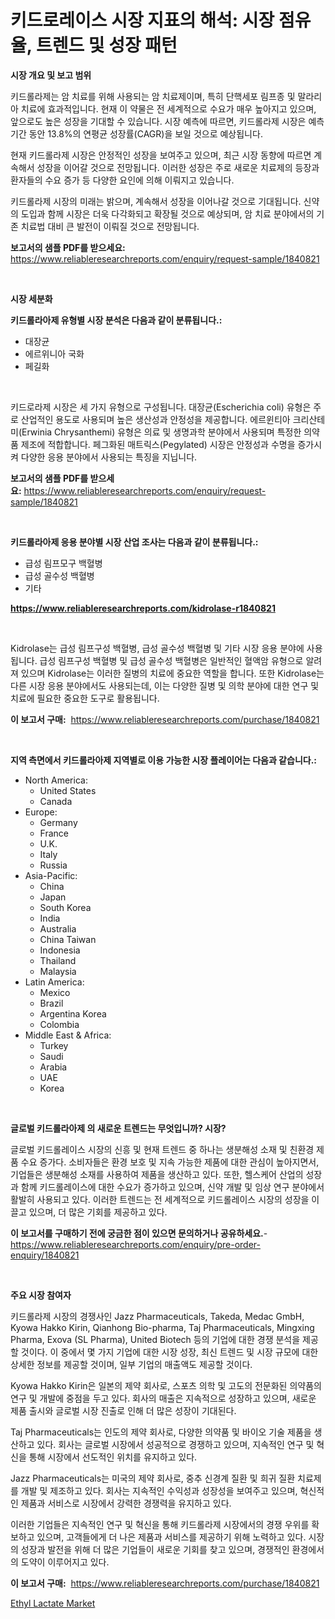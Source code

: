 <p><h1>키드로레이스 시장 지표의 해석: 시장 점유율, 트렌드 및 성장 패턴</h1></p><p><strong>시장 개요 및 보고 범위</strong></p>
<p><p>키드롤라제는 암 치료를 위해 사용되는 암 치료제이며, 특히 단핵세포 림프종 및 말라리아 치료에 효과적입니다. 현재 이 약물은 전 세계적으로 수요가 매우 높아지고 있으며, 앞으로도 높은 성장을 기대할 수 있습니다. 시장 예측에 따르면, 키드롤라제 시장은 예측 기간 동안 13.8%의 연평균 성장률(CAGR)을 보일 것으로 예상됩니다.</p><p>현재 키드롤라제 시장은 안정적인 성장을 보여주고 있으며, 최근 시장 동향에 따르면 계속해서 성장을 이어갈 것으로 전망됩니다. 이러한 성장은 주로 새로운 치료제의 등장과 환자들의 수요 증가 등 다양한 요인에 의해 이뤄지고 있습니다.</p><p>키드롤라제 시장의 미래는 밝으며, 계속해서 성장을 이어나갈 것으로 기대됩니다. 신약의 도입과 함께 시장은 더욱 다각화되고 확장될 것으로 예상되며, 암 치료 분야에서의 기존 치료법 대비 큰 발전이 이뤄질 것으로 전망됩니다.</p></p>
<p><strong>보고서의 샘플 PDF를 받으세요:</strong> <a href="https://www.reliableresearchreports.com/enquiry/request-sample/1840821">https://www.reliableresearchreports.com/enquiry/request-sample/1840821</a></p>
<p>&nbsp;</p>
<p><strong>시장 세분화</strong></p>
<p><strong>키드롤라아제 유형별 시장 분석은 다음과 같이 분류됩니다.:</strong></p>
<p><ul><li>대장균</li><li>에르위니아 국화</li><li>페길화</li></ul></p>
<p>&nbsp;</p>
<p><p>키드로라제 시장은 세 가지 유형으로 구성됩니다. 대장균(Escherichia coli) 유형은 주로 산업적인 용도로 사용되며 높은 생산성과 안정성을 제공합니다. 에르윈티아 크리산테미(Erwinia Chrysanthemi) 유형은 의료 및 생명과학 분야에서 사용되며 특정한 의약품 제조에 적합합니다. 페그화된 매트릭스(Pegylated) 시장은 안정성과 수명을 증가시켜 다양한 응용 분야에서 사용되는 특징을 지닙니다.</p></p>
<p><strong>보고서의 샘플 PDF를 받으세요:</strong>&nbsp;<a href="https://www.reliableresearchreports.com/enquiry/request-sample/1840821">https://www.reliableresearchreports.com/enquiry/request-sample/1840821</a></p>
<p>&nbsp;</p>
<p><strong> 키드롤라아제 응용 분야별 시장 산업 조사는 다음과 같이 분류됩니다.:</strong></p>
<p><ul><li>급성 림프모구 백혈병</li><li>급성 골수성 백혈병</li><li>기타</li></ul></p>
<p><strong><a href="https://www.reliableresearchreports.com/kidrolase-r1840821">https://www.reliableresearchreports.com/kidrolase-r1840821</a></strong></p>
<p>&nbsp;</p>
<p><p>Kidrolase는 급성 림프구성 백혈병, 급성 골수성 백혈병 및 기타 시장 응용 분야에 사용됩니다. 급성 림프구성 백혈병 및 급성 골수성 백혈병은 일반적인 혈액암 유형으로 알려져 있으며 Kidrolase는 이러한 질병의 치료에 중요한 역할을 합니다. 또한 Kidrolase는 다른 시장 응용 분야에서도 사용되는데, 이는 다양한 질병 및 의학 분야에 대한 연구 및 치료에 필요한 중요한 도구로 활용됩니다.</p></p>
<p><strong>이 보고서 구매:</strong>&nbsp; <a href="https://www.reliableresearchreports.com/purchase/1840821">https://www.reliableresearchreports.com/purchase/1840821</a></p>
<p>&nbsp;</p>
<p><strong>지역 측면에서 키드롤라아제 지역별로 이용 가능한 시장 플레이어는 다음과 같습니다.:</strong></p>
<p><ul>
    <li>
        North America:
        <ul>
            <li>United States</li>
            <li>Canada</li>
        </ul>
    </li>
    <li>
        Europe:
        <ul>
            <li>Germany</li>
            <li>France</li>
            <li>U.K.</li>
            <li>Italy</li>
            <li>Russia</li>
        </ul>
    </li>
    <li>
        Asia-Pacific:
        <ul>
            <li>China</li>
            <li>Japan</li>
            <li>South Korea</li>
            <li>India</li>
            <li>Australia</li>
            <li>China Taiwan</li>
            <li>Indonesia</li>
            <li>Thailand</li>
            <li>Malaysia</li>
        </ul>
    </li>
    <li>
        Latin America:
        <ul>
            <li>Mexico</li>
            <li>Brazil</li>
            <li>Argentina Korea</li>
            <li>Colombia</li>
        </ul>
    </li>
    <li>
        Middle East & Africa:
        <ul>
            <li>Turkey</li>
            <li>Saudi</li>
            <li>Arabia</li>
            <li>UAE</li>
            <li>Korea</li>
        </ul>
    </li>
    </ul></p>
<p>&nbsp;</p>
<p><strong>글로벌 키드롤라아제 의 새로운 트렌드는 무엇입니까? 시장?</strong></p>
<p><p>글로벌 키드롤레이스 시장의 신흥 및 현재 트렌드 중 하나는 생분해성 소재 및 친환경 제품 수요 증가다. 소비자들은 환경 보호 및 지속 가능한 제품에 대한 관심이 높아지면서, 기업들은 생분해성 소재를 사용하여 제품을 생산하고 있다. 또한, 헬스케어 산업의 성장과 함께 키드롤레이스에 대한 수요가 증가하고 있으며, 신약 개발 및 임상 연구 분야에서 활발히 사용되고 있다. 이러한 트렌드는 전 세계적으로 키드롤레이스 시장의 성장을 이끌고 있으며, 더 많은 기회를 제공하고 있다.</p></p>
<p><strong>이 보고서를 구매하기 전에 궁금한 점이 있으면 문의하거나 공유하세요.</strong>- <a href="https://www.reliableresearchreports.com/enquiry/pre-order-enquiry/1840821">https://www.reliableresearchreports.com/enquiry/pre-order-enquiry/1840821</a></p>
<p>&nbsp;</p>
<p><strong>주요 시장 참여자</strong></p>
<p><p>키드롤라제 시장의 경쟁사인 Jazz Pharmaceuticals, Takeda, Medac GmbH, Kyowa Hakko Kirin, Qianhong Bio-pharma, Taj Pharmaceuticals, Mingxing Pharma, Exova (SL Pharma), United Biotech 등의 기업에 대한 경쟁 분석을 제공할 것이다. 이 중에서 몇 가지 기업에 대한 시장 성장, 최신 트렌드 및 시장 규모에 대한 상세한 정보를 제공할 것이며, 일부 기업의 매출액도 제공할 것이다.</p><p>Kyowa Hakko Kirin은 일본의 제약 회사로, 스포츠 의학 및 고도의 전문화된 의약품의 연구 및 개발에 중점을 두고 있다. 회사의 매출은 지속적으로 성장하고 있으며, 새로운 제품 출시와 글로벌 시장 진출로 인해 더 많은 성장이 기대된다.</p><p>Taj Pharmaceuticals는 인도의 제약 회사로, 다양한 의약품 및 바이오 기술 제품을 생산하고 있다. 회사는 글로벌 시장에서 성공적으로 경쟁하고 있으며, 지속적인 연구 및 혁신을 통해 시장에서 선도적인 위치를 유지하고 있다.</p><p>Jazz Pharmaceuticals는 미국의 제약 회사로, 중추 신경계 질환 및 희귀 질환 치료제를 개발 및 제조하고 있다. 회사는 지속적인 수익성과 성장성을 보여주고 있으며, 혁신적인 제품과 서비스로 시장에서 강력한 경쟁력을 유지하고 있다.</p><p>이러한 기업들은 지속적인 연구 및 혁신을 통해 키드롤라제 시장에서의 경쟁 우위를 확보하고 있으며, 고객들에게 더 나은 제품과 서비스를 제공하기 위해 노력하고 있다. 시장의 성장과 발전을 위해 더 많은 기업들이 새로운 기회를 찾고 있으며, 경쟁적인 환경에서의 도약이 이루어지고 있다.</p></p>
<p><strong>이 보고서 구매:</strong>&nbsp;&nbsp;<a href="https://www.reliableresearchreports.com/purchase/1840821">https://www.reliableresearchreports.com/purchase/1840821</a></p>
<p><p><a href="https://issuu.com/reportprime-2/docs/ethyl-lactate-market-size-2030.pptx">Ethyl Lactate Market</a></p></p>